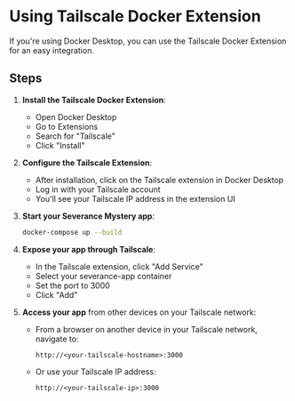 # Using Tailscale Docker Extension

If you're using Docker Desktop, you can use the Tailscale Docker Extension for an easy integration.

## Steps

1. **Install the Tailscale Docker Extension**:
   - Open Docker Desktop
   - Go to Extensions
   - Search for "Tailscale"
   - Click "Install"

2. **Configure the Tailscale Extension**:
   - After installation, click on the Tailscale extension in Docker Desktop
   - Log in with your Tailscale account
   - You'll see your Tailscale IP address in the extension UI

3. **Start your Severance Mystery app**:
   ```bash
   docker-compose up --build
   ```

4. **Expose your app through Tailscale**:
   - In the Tailscale extension, click "Add Service"
   - Select your severance-app container
   - Set the port to 3000
   - Click "Add"

5. **Access your app** from other devices on your Tailscale network:
   - From a browser on another device in your Tailscale network, navigate to:
     ```
     http://<your-tailscale-hostname>:3000
     ```
   - Or use your Tailscale IP address:
     ```
     http://<your-tailscale-ip>:3000
     ```
